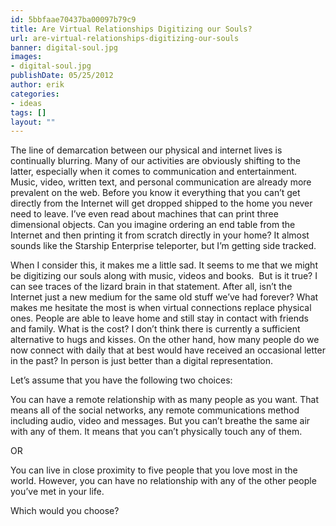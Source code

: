 ```yaml
---
id: 5bbfaae70437ba00097b79c9
title: Are Virtual Relationships Digitizing our Souls?
url: are-virtual-relationships-digitizing-our-souls
banner: digital-soul.jpg
images:
- digital-soul.jpg
publishDate: 05/25/2012
author: erik
categories:
- ideas
tags: []
layout: ""
---
```

The line of demarcation between our physical and internet lives is continually blurring. Many of our activities are obviously shifting to the latter, especially when it comes to communication and entertainment. Music, video, written text, and personal communication are already more prevalent on the web. Before you know it everything that you can’t get directly from the Internet will get dropped shipped to the home you never need to leave. I’ve even read about machines that can print three dimensional objects. Can you imagine ordering an end table from the Internet and then printing it from scratch directly in your home? It almost sounds like the Starship Enterprise teleporter, but I’m getting side tracked.
  
When I consider this, it makes me a little sad. It seems to me that we might be digitizing our souls along with music, videos and books.  But is it true? I can see traces of the lizard brain in that statement. After all, isn’t the Internet just a new medium for the same old stuff we’ve had forever? What makes me hesitate the most is when virtual connections replace physical ones. People are able to leave home and still stay in contact with friends and family. What is the cost? I don’t think there is currently a sufficient alternative to hugs and kisses. On the other hand, how many people do we now connect with daily that at best would have received an occasional letter in the past? In person is just better than a digital representation.

Let’s assume that you have the following two choices:

You can have a remote relationship with as many people as you want. That means all of the social networks, any remote communications method including audio, video and messages. But you can’t breathe the same air with any of them. It means that you can’t physically touch any of them.

OR

You can live in close proximity to five people that you love most in the world. However, you can have no relationship with any of the other people you’ve met in your life.

Which would you choose?